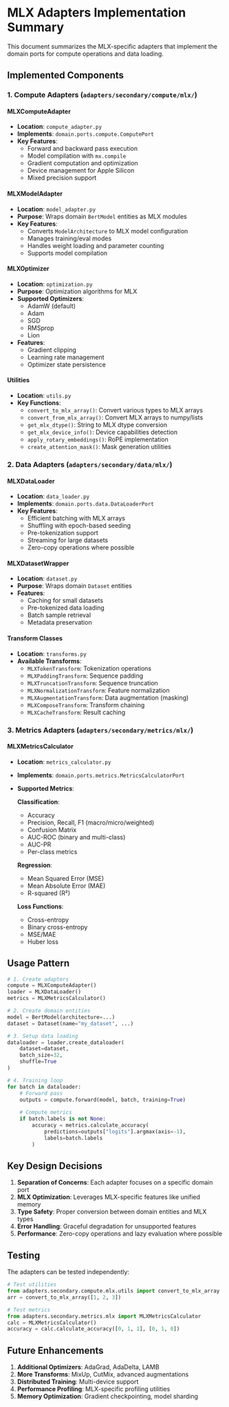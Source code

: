 # MLX Adapters Implementation Summary

This document summarizes the MLX-specific adapters that implement the domain ports for compute operations and data loading.

## Implemented Components

### 1. Compute Adapters (`adapters/secondary/compute/mlx/`)

#### MLXComputeAdapter
- **Location**: `compute_adapter.py`
- **Implements**: `domain.ports.compute.ComputePort`
- **Key Features**:
  - Forward and backward pass execution
  - Model compilation with `mx.compile`
  - Gradient computation and optimization
  - Device management for Apple Silicon
  - Mixed precision support

#### MLXModelAdapter
- **Location**: `model_adapter.py`
- **Purpose**: Wraps domain `BertModel` entities as MLX modules
- **Key Features**:
  - Converts `ModelArchitecture` to MLX model configuration
  - Manages training/eval modes
  - Handles weight loading and parameter counting
  - Supports model compilation

#### MLXOptimizer
- **Location**: `optimization.py`
- **Purpose**: Optimization algorithms for MLX
- **Supported Optimizers**:
  - AdamW (default)
  - Adam
  - SGD
  - RMSprop
  - Lion
- **Features**:
  - Gradient clipping
  - Learning rate management
  - Optimizer state persistence

#### Utilities
- **Location**: `utils.py`
- **Key Functions**:
  - `convert_to_mlx_array()`: Convert various types to MLX arrays
  - `convert_from_mlx_array()`: Convert MLX arrays to numpy/lists
  - `get_mlx_dtype()`: String to MLX dtype conversion
  - `get_mlx_device_info()`: Device capabilities detection
  - `apply_rotary_embeddings()`: RoPE implementation
  - `create_attention_mask()`: Mask generation utilities

### 2. Data Adapters (`adapters/secondary/data/mlx/`)

#### MLXDataLoader
- **Location**: `data_loader.py`
- **Implements**: `domain.ports.data.DataLoaderPort`
- **Key Features**:
  - Efficient batching with MLX arrays
  - Shuffling with epoch-based seeding
  - Pre-tokenization support
  - Streaming for large datasets
  - Zero-copy operations where possible

#### MLXDatasetWrapper
- **Location**: `dataset.py`
- **Purpose**: Wraps domain `Dataset` entities
- **Features**:
  - Caching for small datasets
  - Pre-tokenized data loading
  - Batch sample retrieval
  - Metadata preservation

#### Transform Classes
- **Location**: `transforms.py`
- **Available Transforms**:
  - `MLXTokenTransform`: Tokenization operations
  - `MLXPaddingTransform`: Sequence padding
  - `MLXTruncationTransform`: Sequence truncation
  - `MLXNormalizationTransform`: Feature normalization
  - `MLXAugmentationTransform`: Data augmentation (masking)
  - `MLXComposeTransform`: Transform chaining
  - `MLXCacheTransform`: Result caching

### 3. Metrics Adapters (`adapters/secondary/metrics/mlx/`)

#### MLXMetricsCalculator
- **Location**: `metrics_calculator.py`
- **Implements**: `domain.ports.metrics.MetricsCalculatorPort`
- **Supported Metrics**:
  
  **Classification**:
  - Accuracy
  - Precision, Recall, F1 (macro/micro/weighted)
  - Confusion Matrix
  - AUC-ROC (binary and multi-class)
  - AUC-PR
  - Per-class metrics
  
  **Regression**:
  - Mean Squared Error (MSE)
  - Mean Absolute Error (MAE)
  - R-squared (R²)
  
  **Loss Functions**:
  - Cross-entropy
  - Binary cross-entropy
  - MSE/MAE
  - Huber loss

## Usage Pattern

```python
# 1. Create adapters
compute = MLXComputeAdapter()
loader = MLXDataLoader()
metrics = MLXMetricsCalculator()

# 2. Create domain entities
model = BertModel(architecture=...)
dataset = Dataset(name="my_dataset", ...)

# 3. Setup data loading
dataloader = loader.create_dataloader(
    dataset=dataset,
    batch_size=32,
    shuffle=True
)

# 4. Training loop
for batch in dataloader:
    # Forward pass
    outputs = compute.forward(model, batch, training=True)
    
    # Compute metrics
    if batch.labels is not None:
        accuracy = metrics.calculate_accuracy(
            predictions=outputs["logits"].argmax(axis=-1),
            labels=batch.labels
        )
```

## Key Design Decisions

1. **Separation of Concerns**: Each adapter focuses on a specific domain port
2. **MLX Optimization**: Leverages MLX-specific features like unified memory
3. **Type Safety**: Proper conversion between domain entities and MLX types
4. **Error Handling**: Graceful degradation for unsupported features
5. **Performance**: Zero-copy operations and lazy evaluation where possible

## Testing

The adapters can be tested independently:

```python
# Test utilities
from adapters.secondary.compute.mlx.utils import convert_to_mlx_array
arr = convert_to_mlx_array([1, 2, 3])

# Test metrics
from adapters.secondary.metrics.mlx import MLXMetricsCalculator
calc = MLXMetricsCalculator()
accuracy = calc.calculate_accuracy([0, 1, 1], [0, 1, 0])
```

## Future Enhancements

1. **Additional Optimizers**: AdaGrad, AdaDelta, LAMB
2. **More Transforms**: MixUp, CutMix, advanced augmentations
3. **Distributed Training**: Multi-device support
4. **Performance Profiling**: MLX-specific profiling utilities
5. **Memory Optimization**: Gradient checkpointing, model sharding